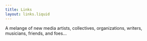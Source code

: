 ```yaml
---
title: Links
layout: links.liquid
---
```


A melange of new media artists, collectives, organizations, writers, musicians, friends, and foes...
